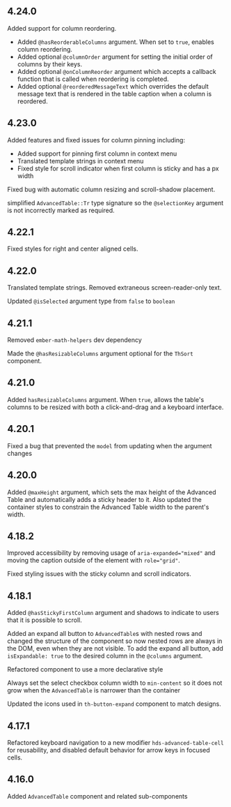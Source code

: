 ## 4.24.0

Added support for column reordering.

- Added `@hasReorderableColumns` argument. When set to `true`, enables column reordering.
- Added optional `@columnOrder` argument for setting the initial order of columns by their keys.
- Added optional `@onColumnReorder` argument which accepts a callback function that is called when reordering is completed.
- Added optional `@reorderedMessageText` which overrides the default message text that is rendered in the table caption when a column is reordered.

## 4.23.0

Added features and fixed issues for column pinning including:

- Added support for pinning first column in context menu
- Translated template strings in context menu
- Fixed style for scroll indicator when first column is sticky and has a px width

Fixed bug with automatic column resizing and scroll-shadow placement.


simplified `AdvancedTable::Tr` type signature so the `@selectionKey` argument is not incorrectly marked as required.


## 4.22.1

Fixed styles for right and center aligned cells.


## 4.22.0

Translated template strings. Removed extraneous screen-reader-only text.


Updated `@isSelected` argument type from `false` to `boolean`


## 4.21.1

Removed `ember-math-helpers` dev dependency

Made the `@hasResizableColumns` argument optional for the `ThSort` component.

## 4.21.0

Added `hasResizableColumns` argument. When `true`, allows the table's columns to be resized with both a click-and-drag and a keyboard interface.

## 4.20.1

Fixed a bug that prevented the `model` from updating when the argument changes

## 4.20.0

Added `@maxHeight` argument, which sets the max height of the Advanced Table and automatically adds a sticky header to it. Also updated the container styles to constrain the Advanced Table width to the parent's width.

## 4.18.2

Improved accessibility by removing usage of `aria-expanded="mixed"` and moving the caption outside of the element with `role="grid"`.

Fixed styling issues with the sticky column and scroll indicators.

## 4.18.1

Added `@hasStickyFirstColumn` argument and shadows to indicate to users that it is possible to scroll.

Added an expand all button to `AdvancedTable`s with nested rows and changed the structure of the component so now nested rows are always in the DOM, even when they are not visible. To add the expand all button, add `isExpandable: true` to the desired column in the `@columns` argument.

Refactored component to use a more declarative style

Always set the select checkbox column width to `min-content` so it does not grow when the `AdvancedTable` is narrower than the container

Updated the icons used in `th-button-expand` component to match designs.

## 4.17.1

Refactored keyboard navigation to a new modifier `hds-advanced-table-cell` for reusability, and disabled default behavior for arrow keys in focused cells.

## 4.16.0

Added `AdvancedTable` component and related sub-components

